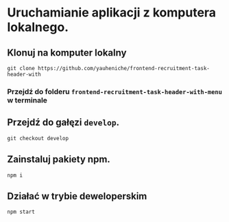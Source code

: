 # Uruchamianie aplikacji z komputera lokalnego.

## Klonuj na komputer lokalny

`git clone https://github.com/yauheniche/frontend-recruitment-task-header-with`

### Przejdź do folderu `frontend-recruitment-task-header-with-menu` w terminale

## Przejdź do gałęzi `develop`.
`git checkout develop`

## Zainstaluj pakiety npm.
`npm i`

## Działać w trybie deweloperskim
`npm start`
